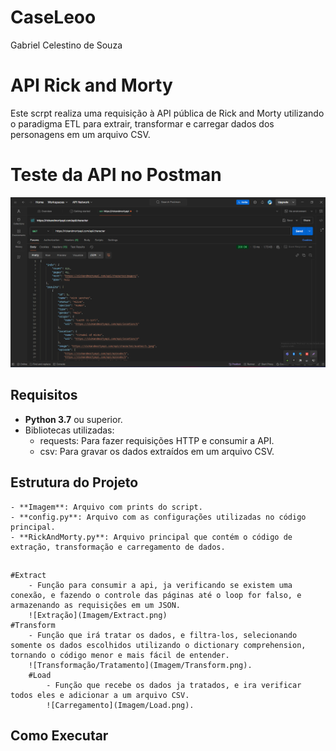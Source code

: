 # CaseLeoo
Gabriel Celestino de Souza

# API Rick and Morty 

Este scrpt realiza uma requisição à API pública de Rick and Morty utilizando o paradigma ETL para extrair, transformar e carregar dados dos personagens em um arquivo CSV.

# Teste da API no Postman
![Teste Postman](Imagem/Postman.png)

## Requisitos

- **Python 3.7** ou superior.
- Bibliotecas utilizadas:
  - requests: Para fazer requisições HTTP e consumir a API.
  - csv: Para gravar os dados extraídos em um arquivo CSV.


## Estrutura do Projeto
    - **Imagem**: Arquivo com prints do script.
    - **config.py**: Arquivo com as configurações utilizadas no código principal.
    - **RickAndMorty.py**: Arquivo principal que contém o código de extração, transformação e carregamento de dados.
##
    #Extract
        - Função para consumir a api, ja verificando se existem uma conexão, e fazendo o controle das páginas até o loop for falso, e armazenando as requisições em um JSON.
        ![Extração](Imagem/Extract.png)
    #Transform
        - Função que irá tratar os dados, e filtra-los, selecionando somente os dados escolhidos utilizando o dictionary comprehension, tornando o código menor e mais fácil de entender.
        ![Transformação/Tratamento](Imagem/Transform.png).
        #Load
            - Função que recebe os dados ja tratados, e ira verificar todos eles e adicionar a um arquivo CSV.
            ![Carregamento](Imagem/Load.png).
## Como Executar

